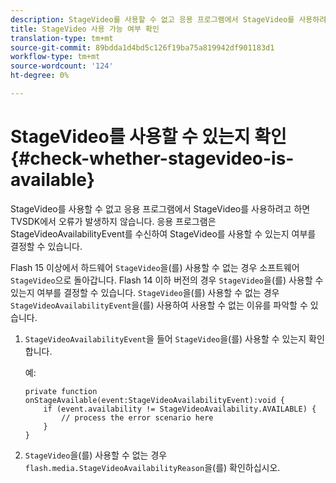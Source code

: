 ```yaml
---
description: StageVideo를 사용할 수 없고 응용 프로그램에서 StageVideo를 사용하려고 하면 TVSDK에서 오류가 발생하지 않습니다. 응용 프로그램은 StageVideoAvailabilityEvent를 수신하여 StageVideo를 사용할 수 있는지 여부를 결정할 수 있습니다.
title: StageVideo 사용 가능 여부 확인
translation-type: tm+mt
source-git-commit: 89bdda1d4bd5c126f19ba75a819942df901183d1
workflow-type: tm+mt
source-wordcount: '124'
ht-degree: 0%

---
```



# StageVideo를 사용할 수 있는지 확인{#check-whether-stagevideo-is-available}

StageVideo를 사용할 수 없고 응용 프로그램에서 StageVideo를 사용하려고 하면 TVSDK에서 오류가 발생하지 않습니다. 응용 프로그램은 StageVideoAvailabilityEvent를 수신하여 StageVideo를 사용할 수 있는지 여부를 결정할 수 있습니다.

Flash 15 이상에서 하드웨어 `StageVideo`을(를) 사용할 수 없는 경우 소프트웨어 `StageVideo`으로 돌아갑니다. Flash 14 이하 버전의 경우 `StageVideo`을(를) 사용할 수 있는지 여부를 결정할 수 있습니다. `StageVideo`을(를) 사용할 수 없는 경우 `StageVideoAvailabilityEvent`을(를) 사용하여 사용할 수 없는 이유를 파악할 수 있습니다.

1. `StageVideoAvailabilityEvent`을 들어 `StageVideo`을(를) 사용할 수 있는지 확인합니다.

   예:

   ```
   private function onStageAvailable(event:StageVideoAvailabilityEvent):void {
       if (event.availability != StageVideoAvailability.AVAILABLE) {
           // process the error scenario here
       }
   }
   ```

1. `StageVideo`을(를) 사용할 수 없는 경우 `flash.media.StageVideoAvailabilityReason`을(를) 확인하십시오.
